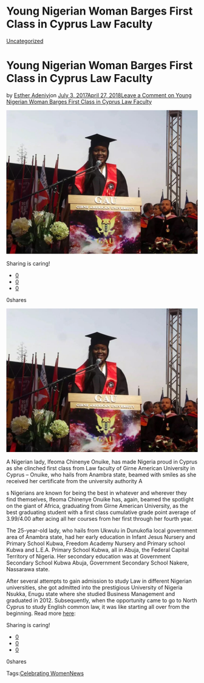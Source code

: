 # Young Nigerian Woman Barges First Class in Cyprus Law Faculty

[Uncategorized](https://estheradeniyi.com/category/uncategorized/)
# Young Nigerian Woman Barges First Class in Cyprus Law Faculty

by [Esther Adeniyi](https://estheradeniyi.com/author/esther-adeniyi/)on [July 3, 2017April 27, 2018](https://estheradeniyi.com/young-nigerian-woman-student-barges/)[Leave a Comment on Young Nigerian Woman Barges First Class in Cyprus Law Faculty](https://estheradeniyi.com/young-nigerian-woman-student-barges/#respond)

![](images/vllkyt7p2b8rr17p1.cd8f5d58.jpg)

Sharing is caring!

- [0](https://www.facebook.com/sharer/sharer.php?u=https%3A%2F%2Festheradeniyi.com%2Fyoung-nigerian-woman-student-barges%2F&amp;t=Young%20Nigerian%20Woman%20Barges%20First%20Class%20in%20Cyprus%20Law%20Faculty)
- [0](https://twitter.com/intent/tweet?text=Young%20Nigerian%20Woman%20Barges%20First%20Class%20in%20Cyprus%20Law%20Faculty&amp;url=https%3A%2F%2Festheradeniyi.com%2Fyoung-nigerian-woman-student-barges%2F)
- [0](#)

0shares

[![Young Nigerian Woman](images/vllkyt7p2b8rr17p1.cd8f5d58-1024x768.jpg)](images/vllkyt7p2b8rr17p1.cd8f5d58-1024x768.jpg)

 A Nigerian lady, Ifeoma Chinenye Onuike, has made Nigeria proud in Cyprus as she clinched first class from Law faculty of Girne American University in Cyprus &#x2013; Onuike, who hails from Anambra state, beamed with smiles as she received her certificate from the university authority A

 s Nigerians are known for being the best in whatever and wherever they find themselves, Ifeoma Chinenye Onuike has, again, beamed the spotlight on the giant of Africa, graduating from Girne American University, as the best graduating student with a first class cumulative grade point average of 3.99/4.00 after acing all her courses from her first through her fourth year.&#xA0;

 The 25-year-old lady, who hails from Ukwulu in Dunukofia local government area of Anambra state, had her early education in Infant Jesus Nursery and Primary School Kubwa, Freedom Academy Nursery and Primary school Kubwa and L.E.A. Primary School Kubwa, all in Abuja, the Federal Capital Territory of Nigeria. Her secondary education was at Government Secondary School Kubwa Abuja, Government Secondary School Nakere, Nassarawa state.&#xA0;

 After several attempts to gain admission to study Law in different Nigerian universities, she got admitted into the prestigious University of Nigeria Nsukka, Enugu state where she studied Business Management and graduated in 2012. Subsequently, when the opportunity came to go to North Cyprus to study English common law, it was like starting all over from the beginning. Read more [here](https://www.naij.com/1112860-how-a-25-year-nigerian-female-student-ifeoma-onuike-clinched-class-cyprus-la.html):&#xA0;

Sharing is caring!

- [0](https://www.facebook.com/sharer/sharer.php?u=https%3A%2F%2Festheradeniyi.com%2Fyoung-nigerian-woman-student-barges%2F&amp;t=Young%20Nigerian%20Woman%20Barges%20First%20Class%20in%20Cyprus%20Law%20Faculty)
- [0](https://twitter.com/intent/tweet?text=Young%20Nigerian%20Woman%20Barges%20First%20Class%20in%20Cyprus%20Law%20Faculty&amp;url=https%3A%2F%2Festheradeniyi.com%2Fyoung-nigerian-woman-student-barges%2F)
- [0](#)

0shares

Tags:[Celebrating Women](https://estheradeniyi.com/tag/celebrating-women/)[News](https://estheradeniyi.com/tag/news/)